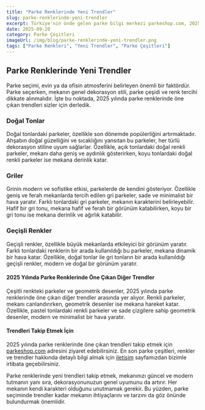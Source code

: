 ```yaml
---
title: "Parke Renklerinde Yeni Trendler"
slug: parke-renklerinde-yeni-trendler
excerpt: Türkiye'nin önde gelen parke bilgi merkezi parkeshop.com, 2025 yılında parke renklerinde öne çıkan trendleri inceliyor.
date: 2025-09-20
category: Parke Çeşitleri
imageUrl: /img/blog/parke-renklerinde-yeni-trendler.png
tags: ["Parke Renkleri", "Yeni Trendler", "Parke Çeşitleri"]
---
```


<h2>Parke Renklerinde Yeni Trendler</h2>

<p>Parke seçimi, evin ya da ofisin atmosferini belirleyen önemli bir faktördür. Parke seçerken, mekanın genel dekorasyon stili, parke çeşidi ve renk tercihi dikkate alınmalıdır. İşte bu noktada, 2025 yılında parke renklerinde öne çıkan trendleri sizler için derledik.</p>

<h3>Doğal Tonlar</h3>

<p>Doğal tonlardaki parkeler, özellikle son dönemde popülerliğini artırmaktadır. Ahşabın doğal güzelliğini ve sıcaklığını yansıtan bu parkeler, her türlü dekorasyon stiline uyum sağlarlar. Özellikle, açık tonlardaki doğal renkli parkeler, mekanı daha geniş ve aydınlık gösterirken, koyu tonlardaki doğal renkli parkeler ise mekana derinlik katar.</p>

<h3>Griler</h3>

<p>Grinin modern ve sofistike etkisi, parkelerde de kendini gösteriyor. Özellikle geniş ve ferah mekanlarda tercih edilen gri parkeler, sade ve minimalist bir hava yaratır. Farklı tonlardaki gri parkeler, mekanın karakterini belirleyebilir. Hafif bir gri tonu, mekana hafif ve ferah bir görünüm katabilirken, koyu bir gri tonu ise mekana derinlik ve ağırlık katabilir.</p>

<h3>Geçişli Renkler</h3>

<p>Geçişli renkler, özellikle büyük mekanlarda etkileyici bir görünüm yaratır. Farklı tonlardaki renklerin bir arada kullanıldığı bu parkeler, mekana dinamik bir hava katar. Özellikle, doğal tonlar ile gri tonların bir arada kullanıldığı geçişli renkler, modern ve doğal bir görünüm yaratır.</p>

<h4>2025 Yılında Parke Renklerinde Öne Çıkan Diğer Trendler</h4>

<p>Çeşitli renkteki parkeler ve geometrik desenler, 2025 yılında parke renklerinde öne çıkan diğer trendler arasında yer alıyor. Renkli parkeler, mekanı canlandırırken, geometrik desenler ise mekana hareket katar. Özellikle, pastel tonlardaki renkli parkeler ve sade çizgilere sahip geometrik desenler, modern ve minimalist bir hava yaratır.</p>

<h4>Trendleri Takip Etmek İçin</h4>

<p>2025 yılında parke renklerinde öne çıkan trendleri takip etmek için <a href="https://parkeshop.com">parkeshop.com</a> adresini ziyaret edebilirsiniz. En son parke çeşitleri, renkler ve trendler hakkında detaylı bilgi almak için <a href="https://parkeshop.com/contact">iletişim</a> sayfamızdan bizimle irtibata geçebilirsiniz.</p>

<p>Parke renklerinde yeni trendleri takip etmek, mekanınızı güncel ve modern tutmanın yanı sıra, dekorasyonunuzun genel uyumunu da artırır. Her mekanın kendi karakteri olduğunu unutmamak gerekir. Bu yüzden, parke seçiminde trendler kadar mekanın ihtiyaçlarını ve tarzını da göz önünde bulundurmak önemlidir.</p>